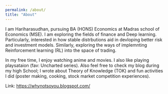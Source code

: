 ```yaml
---
permalink: /about/
title: "About"
---
```


I am Hariharasudhan, pursuing BA (HONS) Economics at Madras school of Economics (MSE). I am exploring the fields of finance and Deep learning. Particularly, interested in how stable distrbutions aid in devloping better risk and investment models. Similarly, exploring the ways of implemnting Reinforcement learning (RL) into the space of trading.

In my free time, I enjoy watching anime and movies. I also like playing playsataion (fav: Uncharted series). Also feel free to check my blog during my high School; I wrote about Theory of Knowledge (TOK) and fun activities I did (poster making, cooking, stock market competition experiences).

Link: https://whynotsoyou.blogspot.com/
